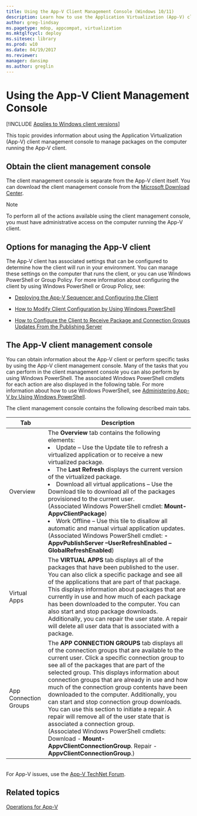 ```yaml
---
title: Using the App-V Client Management Console (Windows 10/11)
description: Learn how to use the Application Virtualization (App-V) client management console to manage packages on the computer running the App-V client.
author: greg-lindsay
ms.pagetype: mdop, appcompat, virtualization
ms.mktglfcycl: deploy
ms.sitesec: library
ms.prod: w10
ms.date: 04/19/2017
ms.reviewer: 
manager: dansimp
ms.author: greglin
---
```



# Using the App-V Client Management Console

[!INCLUDE [Applies to Windows client versions](../includes/applies-to-windows-client-versions.md)]

This topic provides information about using the Application Virtualization (App-V) client management console to manage packages on the computer running the App-V client.

## Obtain the client management console

The client management console is separate from the App-V client itself. You can download the client management console from the [Microsoft Download Center](https://www.microsoft.com/download/details.aspx?id=41186).

> [!NOTE]
> To perform all of the actions available using the client management console, you must have administrative access on the computer running the App-V client.

## Options for managing the App-V client

The App-V client has associated settings that can be configured to determine how the client will run in your environment. You can manage these settings on the computer that runs the client, or you can use Windows PowerShell or Group Policy. For more information about configuring the client by using Windows PowerShell or Group Policy, see:

- [Deploying the App-V Sequencer and Configuring the Client](appv-deploying-the-appv-sequencer-and-client.md)

- [How to Modify Client Configuration by Using Windows PowerShell](appv-modify-client-configuration-with-powershell.md)

- [How to Configure the Client to Receive Package and Connection Groups Updates From the Publishing Server](appv-configure-the-client-to-receive-updates-from-the-publishing-server.md) 

## <a href="" id="the-app-v-5-1-client-management-console-"></a>The App-V client management console

You can obtain information about the App-V client or perform specific tasks by using the App-V client management console. Many of the tasks that you can perform in the client management console you can also perform by using Windows PowerShell. The associated Windows PowerShell cmdlets for each action are also displayed in the following table. For more information about how to use Windows PowerShell, see [Administering App-V by Using Windows PowerShell](appv-administering-appv-with-powershell.md).

The client management console contains the following described main tabs.

|Tab|Description|
|--- |--- |
|Overview|The **Overview** tab contains the following elements:<li>Update – Use the Update tile to refresh a virtualized application or to receive a new virtualized package.<li>The **Last Refresh** displays the current version of the virtualized package.<li>Download all virtual applications – Use the Download tile to download all of the packages provisioned to the current user.<br>(Associated Windows PowerShell cmdlet: **Mount-AppvClientPackage**)<li>Work Offline – Use this tile to disallow all automatic and manual virtual application updates.<br>(Associated Windows PowerShell cmdlet: **-AppvPublishServer –UserRefreshEnabled –GlobalRefreshEnabled**)|
|Virtual Apps|The **VIRTUAL APPS** tab displays all of the packages that have been published to the user. You can also click a specific package and see all of the applications that are part of that package. This displays information about packages that are currently in use and how much of each package has been downloaded to the computer. You can also start and stop package downloads. Additionally, you can repair the user state. A repair will delete all user data that is associated with a package.|
|App Connection Groups|The **APP CONNECTION GROUPS** tab displays all of the connection groups that are available to the current user. Click a specific connection group to see all of the packages that are part of the selected group. This displays information about connection groups that are already in use and how much of the connection group contents have been downloaded to the computer. Additionally, you can start and stop connection group downloads. You can use this section to initiate a repair. A repair will remove all of the user state that is associated a connection group.<br>(Associated Windows PowerShell cmdlets: Download - **Mount-AppvClientConnectionGroup**. Repair - **AppvClientConnectionGroup**.)|

<br>For App-V issues, use the [App-V TechNet Forum](https://social.technet.microsoft.com/Forums/en-US/home?forum=mdopappv).

## Related topics

[Operations for App-V](appv-operations.md)
